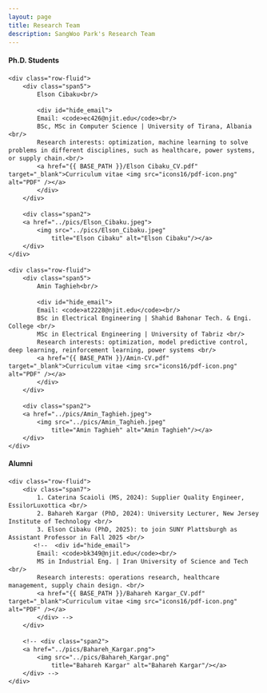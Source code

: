 ```yaml
---
layout: page
title: Research Team 
description: SangWoo Park's Research Team 
---
```


<div class="container">
<h4><a name="phd"></a>Ph.D. Students</h4>
	
    <div class="row-fluid">
        <div class="span5">
            Elson Cibaku<br/>

            <div id="hide_email">
            Email: <code>ec426@njit.edu</code><br/>
			BSc, MSc in Computer Science | University of Tirana, Albania <br/>
			Research interests: optimization, machine learning to solve problems in different disciplines, such as healthcare, power systems, or supply chain.<br/>
            <a href="{{ BASE_PATH }}/Elson Cibaku_CV.pdf" target="_blank">Curriculum vitae <img src="icons16/pdf-icon.png" alt="PDF" /></a>
            </div>
        </div>	

        <div class="span2">
		<a href="../pics/Elson_Cibaku.jpeg">
			<img src="../pics/Elson_Cibaku.jpeg"
				title="Elson Cibaku" alt="Elson Cibaku"/></a>
		</div>
    </div>
	
	<div class="row-fluid">
        <div class="span5">
            Amin Taghieh<br/>

            <div id="hide_email">
            Email: <code>at2228@njit.edu</code><br/>
			BSc in Electrical Engineering | Shahid Bahonar Tech. & Engi. College <br/> 
			MSc in Electrical Engineering | University of Tabriz <br/>
			Research interests: optimization, model predictive control, deep learning, reinforcement learning, power systems <br/>
            <a href="{{ BASE_PATH }}/Amin-CV.pdf" target="_blank">Curriculum vitae <img src="icons16/pdf-icon.png" alt="PDF" /></a>
            </div>
        </div>	

        <div class="span2">
		<a href="../pics/Amin_Taghieh.jpeg">
			<img src="../pics/Amin_Taghieh.jpeg"
				title="Amin Taghieh" alt="Amin Taghieh"/></a>
		</div>
    </div>
</div>

<!-- <div class="container">
<h4><a name="masters"></a>Master's Students</h4>

N/A

</div> -->

<div class="container">
<h4><a name="alumni"></a>Alumni</h4>
	
	<div class="row-fluid">
        <div class="span7">
			1. Caterina Scaioli (MS, 2024): Supplier Quality Engineer, EssilorLuxottica <br/>
            2. Bahareh Kargar (PhD, 2024): University Lecturer, New Jersey Institute of Technology <br/>
			3. Elson Cibaku (PhD, 2025): to join SUNY Plattsburgh as Assistant Professor in Fall 2025 <br/>
           <!--  <div id="hide_email">
            Email: <code>bk349@njit.edu</code><br/>
			MS in Industrial Eng. | Iran University of Science and Tech <br/>
            Research interests: operations research, healthcare management, supply chain design. <br/>
            <a href="{{ BASE_PATH }}/Bahareh Kargar_CV.pdf" target="_blank">Curriculum vitae <img src="icons16/pdf-icon.png" alt="PDF" /></a>
            </div> -->
        </div>
		
        <!-- <div class="span2">
		<a href="../pics/Bahareh_Kargar.png">
			<img src="../pics/Bahareh_Kargar.png"
				title="Bahareh Kargar" alt="Bahareh Kargar"/></a>
		</div> -->
    </div>
</div>

<!-- <div class="container">
<h4><a name="alumni"></a>Alumni (Master's)</h4>
	
	<div class="row-fluid">
        <div class="span5">
            Caterina Scaioli<br/>

            <div id="hide_email">
            Email: <code>caterina.scaioli@studenti.unipr.it</code><br/>
			BSc, MSc in Mechanical Engineering | University of Parma/NJIT <br/>
			Research interests: Food Science Technology and Operation Research <br/>
            <a href="{{ BASE_PATH }}/Caterina Scaioli_CV.pdf" target="_blank">Curriculum vitae <img src="icons16/pdf-icon.png" alt="PDF" /></a>
            </div>
        </div>	

        <div class="span2">
		<a href="../pics/Caterina_Scaioli.png">
			<img src="../pics/Caterina_Scaioli.png"
				title="Caterina Scaioli" alt="Caterina Scaioli"/></a>
		</div>
    </div>
		
        <div class="span2">
		<a href="../pics/Bahareh_Kargar.png">
			<img src="../pics/Bahareh_Kargar.png"
				title="Bahareh Kargar" alt="Bahareh Kargar"/></a>
		</div>
    </div>
</div> -->

<style>
  .row-fluid {
    margin-bottom: 30px; /* Adjust the margin as needed */
   }
</style>